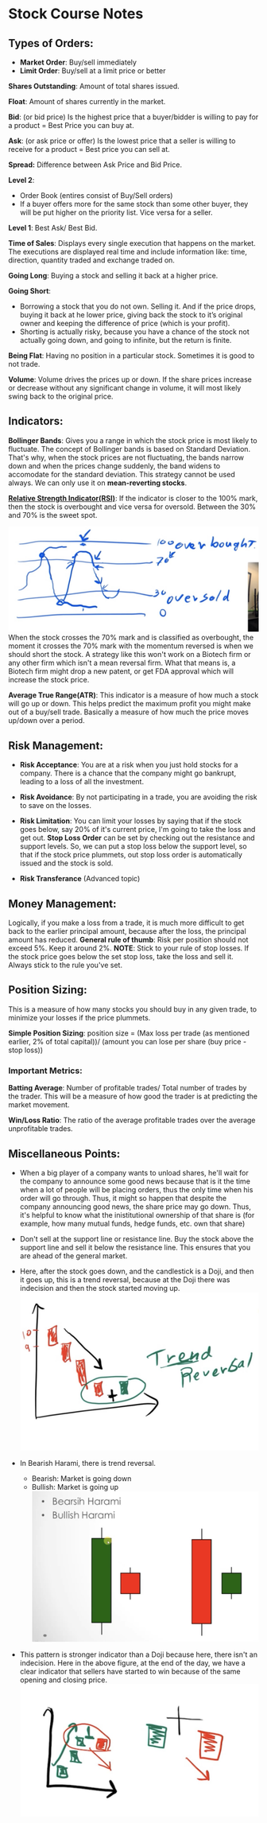 # Stock Course Notes


## Types of Orders:
- **Market Order**: Buy/sell immediately
- **Limit Order**: Buy/sell at a limit price or better

**Shares Outstanding**: Amount of total shares issued.

**Float**: Amount of shares currently in the market.

**Bid**: (or bid price) Is the highest price that a buyer/bidder is willing to pay for a product = Best Price you can buy at.

**Ask**: (or ask price or offer) Is the lowest price that a seller is willing to receive for a product = Best price you can sell at.

**Spread:** Difference between Ask Price and Bid Price.

**Level 2**: 
- Order Book (entires consist of Buy/Sell orders)
- If a buyer offers more for the same stock than some other buyer, they will be put higher on the priority list. Vice versa for a seller.
  
**Level 1**: Best Ask/ Best Bid.

**Time of Sales**: Displays every single execution that happens on the market. The executions are displayed real time and include information like: time, direction, quantity traded and exchange traded on.

**Going Long**: Buying a stock and selling it back at a higher price.

**Going Short**: 
- Borrowing a stock that you do not own. Selling it. And if the price drops, buying it back at he lower price, giving back the stock to it’s original owner and keeping the difference of price (which is your profit). 
- Shorting is actually risky, because you have a chance of the stock not actually going down, and going to infinite, but the return is finite. 

**Being Flat**: Having no position in a particular stock. Sometimes it is good to not trade.

**Volume**: Volume drives the prices up or down. If the share prices increase or decrease without any significant change in volume, it will most likely swing back to the original price.

## Indicators:

**Bollinger Bands**: Gives you a range in which the stock price is most likely to fluctuate.
The concept of Bollinger bands is based on Standard Deviation. That's why, when the stock prices are not fluctuating, the bands narrow down and when the prices change suddenly, the band widens to accomodate for the standard deviation.
This strategy cannot be used always. We can only use it on **mean-reverting stocks**.

**[Relative Strength Indicator(RSI)](https://www.investopedia.com/terms/r/rsi.asp)**: If the indicator is closer to the 100% mark, then the stock is overbought and vice versa for oversold. Between the 30% and 70% is the sweet spot.

![Oversold/ Overbought](res/4.jpg) When the stock crosses the 70% mark and is classified as overbought, the moment it crosses the 70% mark with the momentum reversed is when we should short the stock. A strategy like this won't work on a Biotech firm or any other firm which isn't a mean reversal firm. What that means is, a Biotech firm might drop a new patent, or get FDA approval which will increase the stock price.

**Average True Range(ATR)**: This indicator is a measure of how much a stock will go up or down. This helps predict the maximum profit you might make out of a buy/sell trade. Basically a measure of how much the price moves up/down over a period.

## Risk Management:

- **Risk Acceptance**: You are at a risk when you just hold stocks for a company. There is a chance that the company might go bankrupt, leading to a loss of all the investment.

- **Risk Avoidance**: By not participating in a trade, you are avoiding the risk to save on the losses.

- **Risk Limitation**: You can limit your losses by saying that if the stock goes below, say 20% of it's current price, I'm going to take the loss and get out.
**Stop Loss Order** can be set by checking out the resistance and support levels. So, we can put a stop loss below the support level, so that if the stock price plummets, out stop loss order is automatically issued and the stock is sold.

- **Risk Transferance** (Advanced topic)

## Money Management:

Logically, if you make a loss from a trade, it is much more difficult to get back to the earlier principal amount, because after the loss, the principal amount has reduced. **General rule of thumb**: Risk per position should not exceed 5%. Keep it around 2%.
**NOTE**: Stick to your rule of stop losses. If the stock price goes below the set stop loss, take the loss and sell it. Always stick to the rule you've set.

## Position Sizing:
This is a measure of how many stocks you should buy in any given trade, to minimize your losses if the price plummets.

**Simple Position Sizing**: 
position size = (Max loss per trade (as mentioned earlier, 2% of total capital))/ (amount you can lose per share (buy price - stop loss))



### Important Metrics:

**Batting Average**: Number of profitable trades/ Total number of trades by the trader. This will be a measure of how good the trader is at predicting the market movement.

**Win/Loss Ratio**: The ratio of the average profitable trades over the average unprofitable trades.


## Miscellaneous Points:

- When a big player of a company wants to unload shares, he'll wait for the company to announce some good news because that is it the time when a lot of people will be placing orders, thus the only time when his order will go through. Thus, it might so happen that despite the company announcing good news, the share price may go down. Thus, it's helpful to know what the inistitutional ownership of that share is (for example, how many mutual funds, hedge funds, etc. own that share)
- Don't sell at the support line or resistance line. Buy the stock above the support line and sell it below the resistance line. This ensures that you are ahead of the general market.
- Here, after the stock goes down, and the candlestick is a Doji, and then it goes up, this is a trend reversal, because at the Doji there was indecision and then the stock started moving up.![Evening/ Morning DojiStar](res/1.jpg)
- In Bearish Harami, there is trend reversal.
  * Bearish: Market is going down
  * Bullish: Market is going up
![Bearish/Bullish Harami](res/2.jpg)

- This pattern is stronger indicator than a Doji because here, there isn't an indecision. Here in the above figure, at the end of the day, we have a clear indicator that sellers have started to win because of the same opening and closing price.
![Stronger](res/3.jpg)